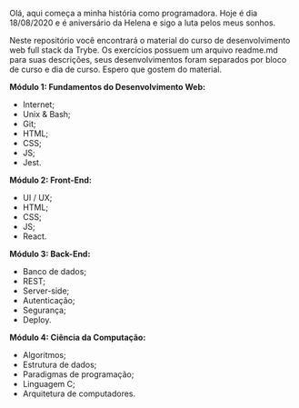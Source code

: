 Olá, aqui começa a minha história como programadora. Hoje é dia 18/08/2020 e é aniversário da Helena e sigo a luta pelos meus sonhos.

Neste repositório você encontrará o material do curso de desenvolvimento web full stack da Trybe. Os exercícios possuem um arquivo readme.md para suas descrições, seus desenvolvimentos foram separados por bloco de curso e dia de curso. Espero que gostem do material.

**Módulo 1: Fundamentos do Desenvolvimento Web:**
- Internet;
- Unix & Bash;
- Git;
- HTML;
- CSS;
- JS;
- Jest.

**Módulo 2: Front-End:**
- UI / UX;
- HTML;
- CSS;
- JS;
- React.

**Módulo 3: Back-End:**
- Banco de dados;
- REST;
- Server-side;
- Autenticação;
- Segurança;
- Deploy.

**Módulo 4: Ciência da Computação:**
- Algoritmos;
- Estrutura de dados;
- Paradigmas de programação;
- Linguagem C;
- Arquitetura de computadores.
